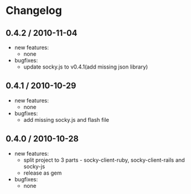 Changelog
=========

## 0.4.2 / 2010-11-04

- new features:
  - none
- bugfixes:
  - update socky.js to v0.4.1(add missing json library)

## 0.4.1 / 2010-10-29

- new features:
  - none
- bugfixes:
  - add missing socky.js and flash file

## 0.4.0 / 2010-10-28

- new features:
  - split project to 3 parts - socky-client-ruby, socky-client-rails and socky-js
  - release as gem
- bugfixes:
  - none

